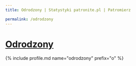 ```yaml
---
title: Odrodzony | Statystyki patronite.pl | Patromierz

permalink: /odrodzony
---
```


# [Odrodzony](https://patronite.pl/odrodzony)

{% include profile.md name="odrodzony" prefix="o" %}
